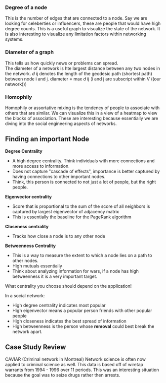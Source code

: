 ### Degree of a node
This is the number of edges that are connected to a node.  Say we are looking for celeberties or influencers, these are people that would have high degree counts.
This is a useful graph to visualize the state of the network.  It is also interesting to visualize any limitation factors within networking systems.

### Diameter of a graph
This tells us how quickly news or problems can spread.  
The diameter of a network is hte largest distance between any two nodes in the network. 
_d_ ij denotes the length of the geodesic path (shortest path) between node i and j.
diameter = max _d_ ij (i and j are subscript within V ((our network))) 

### Homophily
Homophily or assortative mixing is the tendency of people to associate with others that are similar.
We can visualize this in a view of a heatmap to view the blocks of association.
These are interesting because essentially we are diving into the social engineering aspects of networks.

## Finding an important Node
**Degree Centrality**
- A high degree centrality.  Think individuals with more connections and more access to information.  
- Does not capture "cascade of effects", importance is better captured by having connections to other important nodes.
- Think, this person is connected to not just a lot of people, but the right people. 

**Eigenvector centrality**
- Score that is proportional to the sum of the score of all neighbors is captured by largest eigenvector of adjacency matrix
- This is essentially the baseline for the PageRank algorithm

**Closeness centrality**  
- Tracks how close a node is to any other node

**Betweenness Centrality**
- This is a way to measure the extent to which a node lies on a path to other nodes.
- High mutuals essentially
- Think about analyzing information for wars, if a node has high betweenness it is a very important target.

What centrality you choose should depend on the application! 

In a social network:
- High degree centrality indicates most popular
- High eigenvector means a popular person friends with other popular people
- High closeness indicates the best spread of information
- High betweenness is the person whose **removal** could best break the network apart.

## Case Study Review
CAVIAR (Criminal network in Montreal)
Network science is often now applied to criminal science as well. 
This data is based off of wiretap warrants from 1994 - 1996 over 11 periods.
This was an interesting situation because the goal was to seize drugs rather then arrests. 
